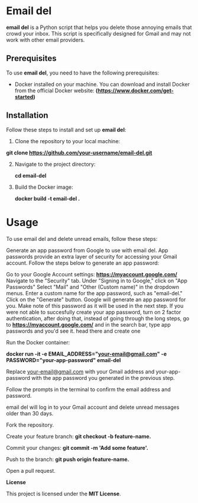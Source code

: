 

# Email del

**email del** is a Python script that helps you delete those annoying emails that crowd your inbox. This script is specifically designed for Gmail and may not work with other email providers.

## Prerequisites

To use **email del**, you need to have the following prerequisites:

- Docker installed on your machine. You can download and install Docker from the official Docker website: **(https://www.docker.com/get-started)**

## Installation

Follow these steps to install and set up **email del**:

1. Clone the repository to your local machine:

 **git clone https://github.com/your-username/email-del.git**
   
2. Navigate to the project directory:

   **cd email-del**

3. Build the Docker image:

   **docker build -t email-del .**



# Usage

To use email del and delete unread emails, follow these steps:

Generate an app password from Google to use with email del. App passwords provide an extra layer of security for accessing your Gmail account. Follow the steps below to generate an app password:

Go to your Google Account settings: **https://myaccount.google.com/**
Navigate to the "Security" tab.
Under "Signing in to Google," click on "App Passwords"
Select "Mail" and "Other (Custom name)" in the dropdown menus.
Enter a custom name for the app password, such as "email-del."
Click on the "Generate" button.
Google will generate an app password for you. Make note of this password as it will be used in the next step.
If you were not able to succesfully create your app password, turn on 2 factor authentication, after doing that, instead of going through the long steps, go to **https://myaccount.google.com/** and in the search bar, type app passwords and you'd see it. head there and create one 

Run the Docker container:

 **docker run -it -e EMAIL_ADDRESS="your-email@gmail.com" -e PASSWORD="your-app-password" email-del**

Replace your-email@gmail.com with your Gmail address and your-app-password with the app password you generated in the previous step.

Follow the prompts in the terminal to confirm the email address and password.

email del will log in to your Gmail account and delete unread messages older than 30 days.

Fork the repository.

Create your feature branch: **git checkout -b feature-name.**

Commit your changes: **git commit -m 'Add some feature'.**

Push to the branch: **git push origin feature-name.**

Open a pull request.


**License**

This project is licensed under the **MIT License**.

